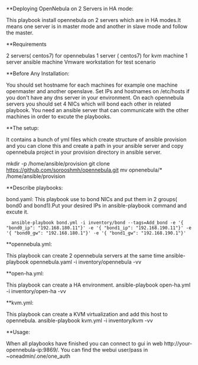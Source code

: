 **Deploying OpenNebula on 2 Servers in HA mode:

This playbook install opennebula on 2 servers which are in HA modes.It means one server is in master mode and another in slave mode and follow the master.


**Requirements

2 servers( centos7) for opennebulas
1 server ( centos7) for kvm machine
1 server ansible machine
Vmware workstation for test scenario


**Before Any Installation:

You should set hostname for each machines for example one machine openmaster and another openslave.
Set IPs and hostnames on /etc/hosts if you don't have any dns server in your environment.
On each opennebula servers you should set 4 NICs which will bond each other in related playbook.
You need an ansible server that can communicate with the other machines in order to excute the playbooks.


**The setup:

It contains a bunch of yml files which create structure of ansible provision and you can clone this and create a path in your ansible server and copy opennebula project in your provision directory in ansible server.

mkdir -p /home/ansible/provision
git clone https://github.com/sorooshmh/opennebula.git
mv opnenebula/* /home/ansible/provision

**Describe playbooks:

bond.yaml:
This playbook use to bond NICs and put them in 2 groups( bond0 and bond1).Put your desired IPs in ansible-playbook command and excute it.

      ansible-playbook bond.yml -i inventory/bond --tags=Add_bond -e '{ "bond0_ip": "192.168.180.11"}' -e '{ "bond1_ip": "192.168.190.11"}' -e '{ "bond0_gw": "192.168.180.1"}' -e '{ "bond1_gw": "192.168.190.1"}'
      

**opennebula.yml:

This playbook can create 2 opennebula servers at the same time
         ansible-playbook opennebula.yaml -i inventory/opennebula -vv
         
         
**open-ha.yml:

This playbook can create a HA environment.
          ansible-playbook open-ha.yml -i inventory/open-ha -vv
         
         
**kvm.yml:

This playbook can create a KVM virtualization and add this host to opennebula.
          ansible-playbook kvm.yml -i inventory/kvm -vv
          
          
**Usage:

When all playbooks have finished you can connect to gui in web http://your-opennebula-ip:9869/. You can find the webui user/pass in ~oneadmin/.one/one_auth
          
          

        

